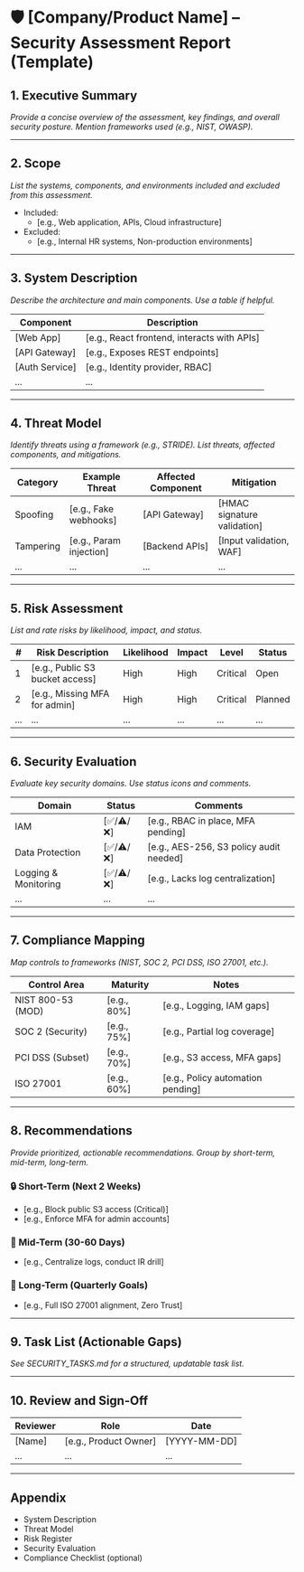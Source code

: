 # 🛡️ [Company/Product Name] – Security Assessment Report (Template)

## 1. Executive Summary
_Provide a concise overview of the assessment, key findings, and overall security posture. Mention frameworks used (e.g., NIST, OWASP)._ 

---

## 2. Scope
_List the systems, components, and environments included and excluded from this assessment._
- Included:
  - [e.g., Web application, APIs, Cloud infrastructure]
- Excluded:
  - [e.g., Internal HR systems, Non-production environments]

---

## 3. System Description
_Describe the architecture and main components. Use a table if helpful._

| Component      | Description                                  |
|---------------|----------------------------------------------|
| [Web App]     | [e.g., React frontend, interacts with APIs]   |
| [API Gateway] | [e.g., Exposes REST endpoints]                |
| [Auth Service]| [e.g., Identity provider, RBAC]               |
| ...           | ...                                          |

---

## 4. Threat Model
_Identify threats using a framework (e.g., STRIDE). List threats, affected components, and mitigations._

| Category   | Example Threat           | Affected Component | Mitigation                  |
|------------|-------------------------|--------------------|-----------------------------|
| Spoofing   | [e.g., Fake webhooks]   | [API Gateway]      | [HMAC signature validation] |
| Tampering  | [e.g., Param injection] | [Backend APIs]     | [Input validation, WAF]     |
| ...        | ...                     | ...                | ...                         |

---

## 5. Risk Assessment
_List and rate risks by likelihood, impact, and status._

| # | Risk Description                | Likelihood | Impact | Level     | Status           |
|---|---------------------------------|------------|--------|-----------|------------------|
| 1 | [e.g., Public S3 bucket access] | High       | High   | Critical  | Open             |
| 2 | [e.g., Missing MFA for admin]   | High       | High   | Critical  | Planned          |
| ... | ...                           | ...        | ...    | ...       | ...              |

---

## 6. Security Evaluation
_Evaluate key security domains. Use status icons and comments._

| Domain                | Status                | Comments                                 |
|-----------------------|-----------------------|------------------------------------------|
| IAM                   | [✅/⚠️/❌]            | [e.g., RBAC in place, MFA pending]       |
| Data Protection       | [✅/⚠️/❌]            | [e.g., AES-256, S3 policy audit needed]  |
| Logging & Monitoring  | [✅/⚠️/❌]            | [e.g., Lacks log centralization]         |
| ...                   | ...                   | ...                                      |

---

## 7. Compliance Mapping
_Map controls to frameworks (NIST, SOC 2, PCI DSS, ISO 27001, etc.)._

| Control Area         | Maturity | Notes                                 |
|---------------------|----------|---------------------------------------|
| NIST 800-53 (MOD)   | [e.g., 80%] | [e.g., Logging, IAM gaps]           |
| SOC 2 (Security)    | [e.g., 75%] | [e.g., Partial log coverage]        |
| PCI DSS (Subset)    | [e.g., 70%] | [e.g., S3 access, MFA gaps]         |
| ISO 27001           | [e.g., 60%] | [e.g., Policy automation pending]   |

---

## 8. Recommendations
_Provide prioritized, actionable recommendations. Group by short-term, mid-term, long-term._

### 🔒 Short-Term (Next 2 Weeks)
- [e.g., Block public S3 access (Critical)]
- [e.g., Enforce MFA for admin accounts]

### 🔁 Mid-Term (30-60 Days)
- [e.g., Centralize logs, conduct IR drill]

### 📘 Long-Term (Quarterly Goals)
- [e.g., Full ISO 27001 alignment, Zero Trust]

---

## 9. Task List (Actionable Gaps)
_See SECURITY_TASKS.md for a structured, updatable task list._

---

## 10. Review and Sign-Off
| Reviewer         | Role               | Date         |
|------------------|--------------------|--------------|
| [Name]           | [e.g., Product Owner] | [YYYY-MM-DD]|
| ...              | ...                | ...          |

---

## Appendix
- System Description
- Threat Model
- Risk Register
- Security Evaluation
- Compliance Checklist (optional) 